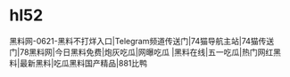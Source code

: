 # hl52
黑料网-0621-黑料不打烊入口|Telegram频道传送门|74猫导航主站|74猫传送门|78黑料网|今日黑料免费|炮灰吃瓜|网曝吃瓜 |黑料在线|五一吃瓜|热门网红黑料|最新黑料|吃瓜黑料国产精品|881比鸭
